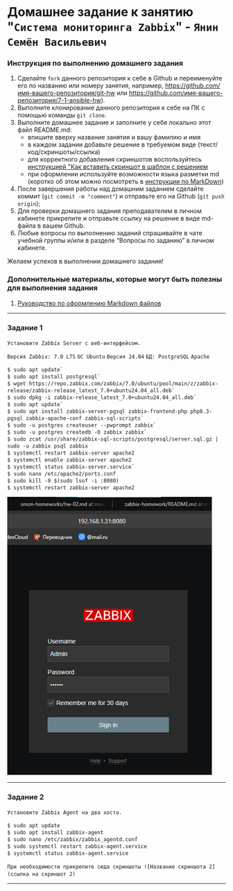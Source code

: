 # Домашнее задание к занятию "`Система мониторинга Zabbix`" - `Янин Семён Васильевич`


### Инструкция по выполнению домашнего задания

   1. Сделайте `fork` данного репозитория к себе в Github и переименуйте его по названию или номеру занятия, например, https://github.com/имя-вашего-репозитория/git-hw или  https://github.com/имя-вашего-репозитория/7-1-ansible-hw).
   2. Выполните клонирование данного репозитория к себе на ПК с помощью команды `git clone`.
   3. Выполните домашнее задание и заполните у себя локально этот файл README.md:
      - впишите вверху название занятия и вашу фамилию и имя
      - в каждом задании добавьте решение в требуемом виде (текст/код/скриншоты/ссылка)
      - для корректного добавления скриншотов воспользуйтесь [инструкцией "Как вставить скриншот в шаблон с решением](https://github.com/netology-code/sys-pattern-homework/blob/main/screen-instruction.md)
      - при оформлении используйте возможности языка разметки md (коротко об этом можно посмотреть в [инструкции  по MarkDown](https://github.com/netology-code/sys-pattern-homework/blob/main/md-instruction.md))
   4. После завершения работы над домашним заданием сделайте коммит (`git commit -m "comment"`) и отправьте его на Github (`git push origin`);
   5. Для проверки домашнего задания преподавателем в личном кабинете прикрепите и отправьте ссылку на решение в виде md-файла в вашем Github.
   6. Любые вопросы по выполнению заданий спрашивайте в чате учебной группы и/или в разделе “Вопросы по заданию” в личном кабинете.
   
Желаем успехов в выполнении домашнего задания!
   
### Дополнительные материалы, которые могут быть полезны для выполнения задания

1. [Руководство по оформлению Markdown файлов](https://gist.github.com/Jekins/2bf2d0638163f1294637#Code)

---

### Задание 1 

`Установите Zabbix Server с веб-интерфейсом.`

 `Версия Zabbix: 7.0 LTS`
 `ОС Ubuntu`
 `Версия 24.04`
 `БД: PostgreSQL`
 `Apache`

```
$ sudo apt update`
$ sudo apt install postgresql`
$ wget https://repo.zabbix.com/zabbix/7.0/ubuntu/pool/main/z/zabbix-release/zabbix-release_latest_7.0+ubuntu24.04_all.deb`
$ sudo dpkg -i zabbix-release_latest_7.0+ubuntu24.04_all.deb`
$ sudo apt update`
$ sudo apt install zabbix-server-pgsql zabbix-frontend-php php8.3-pgsql zabbix-apache-conf zabbix-sql-scripts`
$ sudo -u postgres createuser --pwprompt zabbix`
$ sudo -u postgres createdb -O zabbix zabbix`
$ sudo zcat /usr/share/zabbix-sql-scripts/postgresql/server.sql.gz | sudo -u zabbix psql zabbix
$ systemctl restart zabbix-server apache2
$ systemctl enable zabbix-server apache2
$ systemctl status zabbix-server.service`
$ sudo nano /etc/apache2/ports.conf
$ sudo kill -9 $(sudo lsof -i :8080)
$ systemctl restart zabbix-server apache2
```

![Скриншот входа в Zabbix](img/zabbixlogin.png)


---

### Задание 2

`Установите Zabbix Agent на два хоста.`

```
$ sudo apt update
$ sudo apt install zabbix-agent
$ sudo nano /etc/zabbix/zabbix_agentd.conf
$ sudo systemctl restart zabbix-agent.service
$ systemctl status zabbix-agent.service
```

`При необходимости прикрепитe сюда скриншоты
![Название скриншота 2](ссылка на скриншот 2)`


---
